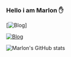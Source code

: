 
### Hello i am Marlon ✋

[![Blog](https://img.shields.io/badge/Java-ED8B00?style=for-the-badge&logo=openjdk&logoColor=white)]

[![Blog](	https://img.shields.io/badge/LinkedIn-0077B5?style=for-the-badge&logo=linkedin&logoColor=white)](https://www.linkedin.com/in/marlon-mendes-marcondes/)

![Marlon's GitHub stats](https://github-readme-stats.vercel.app/api?username=MarlonMendesMarcondes&show_icons=true&theme=radical)


